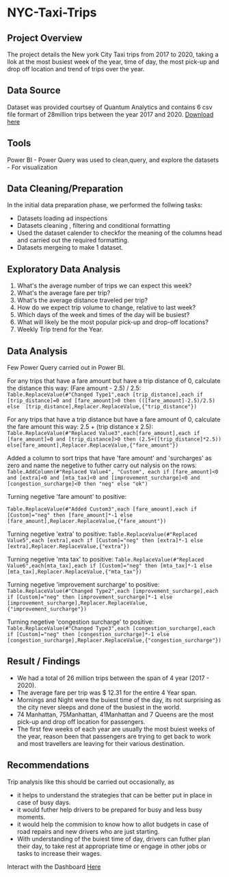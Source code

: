 # NYC-Taxi-Trips

## Project Overview
The project details the New york City Taxi trips from 2017 to 2020, taking a llok at the most busiest week of the year, time of day, the most pick-up and drop off location and trend of trips over the year.

## Data Source
Dataset was provided courtsey of Quantum Analytics and contains 6 csv file formart of 28million trips between the year 2017 and 2020.
[Download here](https://drive.google.com/drive/folders/1YN0FKtwIrXpanSUyGMJ6pw5JMsGJ6tFT?usp=drive_link)

## Tools
Power BI - Power Query was used to clean,query, and explore the datasets
         - For visualization

## Data Cleaning/Preparation

In the initial data preparation phase, we performed the follwing tasks:
- Datasets loading ad inspections
- Datasets cleaning , filtering and conditional formatting
- Used the dataset calender to checkfor the meaning of the columns head and carried out the required formatting.
- Datasets mergeing to make 1 dataset.

## Exploratory Data Analysis

1. What's the average number of trips we can expect this week?
2. What's the average fare per trip?
3. What's the average distance traveled per trip?
4. How do we expect trip volume to change, relative to last week?
5. Which days of the week and times of the day will be busiest?
6. What will likely be the most popular pick-up and drop-off locations?
7. Weekly Trip trend for the Year.

## Data Analysis
Few Power Query carried out in Power BI.

For any trips that have a fare amount but have a trip distance of 0, calculate the distance this way: (Fare amount - 2.5) / 2.5:
```Table.ReplaceValue(#"Changed Type1",each [trip_distance],each if [trip_distance]=0 and [fare_amount]>0 then (([fare_amount]-2.5)/2.5) else  [trip_distance],Replacer.ReplaceValue,{"trip_distance"})```

For any trips that have a trip distance but have a fare amount of 0, calculate the fare amount this way: 2.5 + (trip distance x 2.5):
```Table.ReplaceValue(#"Replaced Value3",each[fare_amount],each if [fare_amount]=0 and [trip_distance]>0 then (2.5+([trip_distance]*2.5)) else[fare_amount],Replacer.ReplaceValue,{"fare_amount"})```

 Added a column to sort trips that have 'fare amount' and 'surcharges' as zero and name the negetive to futher carry out nalysis on the rows:
 ```Table.AddColumn(#"Replaced Value4", "Custom", each if [fare_amount]<0 and [extra]<0 and [mta_tax]<0 and [improvement_surcharge]<0 and [congestion_surcharge]<0 then "neg" else "ok")```

Turning negetive 'fare amount' to positive:

 ```Table.ReplaceValue(#"Added Custom3",each [fare_amount],each if [Custom]="neg" then [fare_amount]*-1 else [fare_amount],Replacer.ReplaceValue,{"fare_amount"})```

Turning negetive 'extra' to positive:
```Table.ReplaceValue(#"Replaced Value5",each [extra],each if [Custom]="neg" then [extra]*-1 else [extra],Replacer.ReplaceValue,{"extra"})```

Turning negetive 'mta tax' to positive:
 ```Table.ReplaceValue(#"Replaced Value6",each[mta_tax],each if [Custom]="neg" then [mta_tax]*-1 else [mta_tax],Replacer.ReplaceValue,{"mta_tax"})```

Turning negetive 'improvement surcharge' to positive:
```Table.ReplaceValue(#"Changed Type2",each [improvement_surcharge],each if [Custom]="neg" then [improvement_surcharge]*-1 else [improvement_surcharge],Replacer.ReplaceValue,{"improvement_surcharge"})```

Turning negetive 'congestion surcharge' to positive:
```Table.ReplaceValue(#"Changed Type3",each [congestion_surcharge],each if [Custom]="neg" then [congestion_surcharge]*-1 else [congestion_surcharge],Replacer.ReplaceValue,{"congestion_surcharge"})```


## Result / Findings 
- We had a total of 26 million trips between the span of 4 year (2017 - 2020).
- The average fare per trip was $ 12.31 for the entire 4 Year span.
- Mornings and Night were the buiest time of the day, its not surprising as the city never sleeps and done of the busiest in the world.
- 74 Manhattan, 75Manhattan, 41Manhattan and 7 Queens are the most pick-up and drop off location for passengers.
- The first few weeks of each year are usually the most buiest weeks of the year, reason been that passengers are trying to get back to work and most travellers are leaving for their various destination.

## Recommendations
Trip analysis like this should be carried out occasionally, as 
- it helps to understand the  strategies that can be better put in place in case of busy days.
- it would futher help drivers to be prepared for busy and less busy moments.
- it would help the commision to know how to allot budgets in case of road repairs and  new drivers who are just starting.
- With understanding of the buiest time of day, drivers can futher plan their day, to take rest at appropriate time or engage in other jobs or tasks to increase their wages.
      
 Interact with the Dashboard [Here](https://app.powerbi.com/links/ds5q2doDnp?ctid=68729aab-8399-4b73-a28a-1b26ee64a17f&pbi_source=linkShare)     
























  
